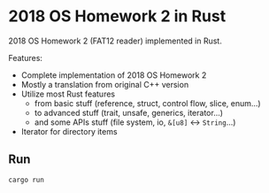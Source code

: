 # 2018 OS Homework 2 in Rust

2018 OS Homework 2 (FAT12 reader) implemented in Rust.

Features:

- Complete implementation of 2018 OS Homework 2
- Mostly a translation from original C++ version
- Utilize most Rust features
  - from basic stuff (reference, struct, control flow, slice, enum...)
  - to advanced stuff (trait, unsafe, generics, iterator...)
  - and some APIs stuff (file system, io, `&[u8]` <-> `String`...)
- Iterator for directory items

## Run

`cargo run`